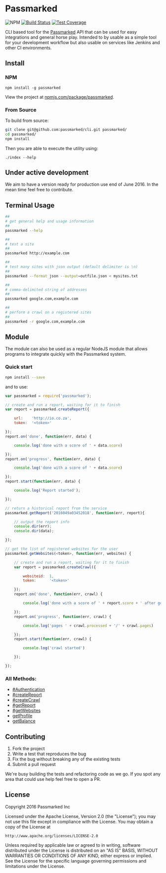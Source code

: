 
# Passmarked

![NPM](https://img.shields.io/npm/dt/passmarked.svg) [![Build Status](https://travis-ci.org/passmarked/passmarked.svg)](https://travis-ci.org/passmarked/passmarked)  [![Test Coverage](https://codeclimate.com/github/passmarked/passmarked/badges/coverage.svg)](https://codeclimate.com/github/passmarked/passmarked/coverage)

CLI based tool for the [Passmarked](https://passmarked.com) API that can be used for easy integrations and general horse play. Intended to by usable as a simple tool for your development workflow but also usable on services like Jenkins and other CI environments.

## Install

### NPM

```
npm install -g passmarked
```

View the project at [npmjs.com/package/passmarked](https://www.npmjs.com/package/passmarked).

### From Source

To build from source:

```bash
git clone git@github.com:passmarked/cli.git passmarked/
cd passmarked/
npm install
```

Then you are able to execute the utility using:

```
./index --help
```

## Under active development

We aim to have a version ready for production use end of June 2016. In the mean time feel free to contribute.

## Terminal Usage

```bash
##
# get general help and usage information
##
passmarked --help

##
# test a site
##
passmarked http://example.com

##
# test many sites with json output (default delimiter is \n)
##
passmarked --format json --output=outfile.json < mysites.txt

##
# comma-delimited string of addresses
##
passmarked google.com,example.com

##
# perform a crawl on a registered sites
##
passmarked -r google.com,example.com
```

## Module

The module can also be used as a regular NodeJS module that allows programs to integrate quickly with the Passmarked system.

### Quick start

```bash
npm install --save
```

and to use:

```javascript
var passmarked = require('passmarked');

// create and run a report, waiting for it to finish
var report = passmarked.createReport({

	url: 	'http://io.co.za',
	token: 	'<token>'

});
report.on('done', function(err, data) {

	console.log('done with a score of ' + data.score)

});
report.on('progress', function(err, data) {

	console.log('done with a score of ' + data.score)

});
report.start(function(err, data) {

	console.log('Report started');

});

// return a historical report from the service
passmarked.getReport('2016049a03452018', function(err, report){

	// output the report info
	console.dir(err);
	console.dir(data);

});

// get the list of registered websites for the user
passmarked.getWebsites(<token>, function(err, websites) {

	// create and run a report, waiting for it to finish
	var report = passmarked.createCrawl({

		websiteid: 	1,
		token: 		'<token>'

	});
	report.on('done', function(err, crawl) {

		console.log('done with a score of ' + report.score + ' after going through ' + crawl.pages + ' pages')

	});
	report.on('progress', function(err, crawl) {

		console.log('pages ' + crawl.processed + '/' + crawl.pages)

	});
	report.start(function(err, crawl) {

		console.log('crawl started')

	});

});

```

### All Methods:

* [#Authentication](https://github.com/passmarked/passmarked/wiki/authentication)
* [#createReport](https://github.com/passmarked/passmarked/wiki/passmarked.createReport)
* [#createCrawl](https://github.com/passmarked/passmarked/wiki/passmarked.createCrawl)
* [#getReport](https://github.com/passmarked/passmarked/wiki/passmarked.getReport)
* [#getWebsites](https://github.com/passmarked/passmarked/wiki/passmarked.getWebsites)
* [getProfile](https://github.com/passmarked/passmarked/wiki/passmarked.getProfile)
* [getBalance](https://github.com/passmarked/passmarked/wiki/passmarked.getBalance)

## Contributing

1. Fork the project
2. Write a test that reproduces the bug
3. Fix the bug without breaking any of the existing tests
4. Submit a pull request

We're busy building the tests and refactoring code as we go. If you spot any area that could use help feel free to open a PR.


## License

Copyright 2016 Passmarked Inc

Licensed under the Apache License, Version 2.0 (the "License");
you may not use this file except in compliance with the License.
You may obtain a copy of the License at

    http://www.apache.org/licenses/LICENSE-2.0

Unless required by applicable law or agreed to in writing, software
distributed under the License is distributed on an "AS IS" BASIS,
WITHOUT WARRANTIES OR CONDITIONS OF ANY KIND, either express or implied.
See the License for the specific language governing permissions and
limitations under the License.
